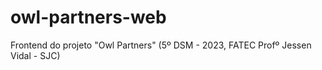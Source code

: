 # owl-partners-web
Frontend do projeto "Owl Partners" (5º DSM - 2023, FATEC Profº Jessen Vidal - SJC)
